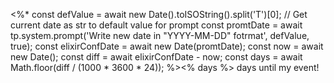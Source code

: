 <%*
const defValue = await new Date().toISOString().split('T')[0]; // Get current date as str to default value for prompt 
const promtDate = await tp.system.prompt('Write new date in "YYYY-MM-DD" fotrmat', defValue, true);
const elixirConfDate = await new Date(promtDate);
const now = await new Date();
const diff = await elixirConfDate - now;
const days = await Math.floor(diff / (1000 * 3600 * 24));
%><% days %> days until my event!